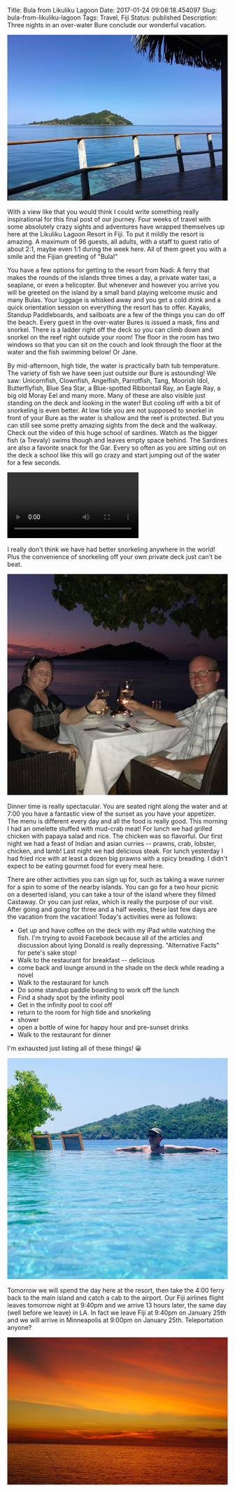 Title: Bula from Likuliku Lagoon
Date: 2017-01-24 09:08:18.454097
Slug: bula-from-likuliku-lagoon
Tags: Travel, Fiji
Status: published
Description: Three nights in an over-water Bure conclude our wonderful vacation.


![Bure View](../images/bure_view.jpg)

With a view like that you would think I could write something really inspirational for this final post of our journey.  Four weeks of travel with some absolutely crazy sights and adventures have wrapped themselves up here at the Likuliku Lagoon Resort in Fiji.  To put it mildly the resort is amazing.  A maximum of 96 guests, all adults, with a staff to guest ratio of about 2:1, maybe even 1:1 during the week here.  All of them greet you with a smile and the Fijian greeting of "Bula!" 

You have a few options for getting to the resort from Nadi:  A ferry that makes the rounds of the islands three times a day, a private water taxi, a seaplane, or even a helicopter.  But whenever and however you arrive you will be greeted on the island by a small band playing welcome music and many Bulas.  Your luggage is whisked away and you get a cold drink and a quick orientation session on everything the resort has to offer.  Kayaks, Standup Paddleboards, and sailboats are a few of the things you can do off the beach.  Every guest in the over-water Bures is issued a mask, fins and snorkel.  There is a ladder right off the deck so you can climb down and snorkel on the reef right outside your room!  The floor in the room has two windows so that you can sit on the couch and look through the floor at the water and the fish swimming below!  Or Jane.

By mid-afternoon, high tide, the water is practically bath tub temperature.  The variety of fish we have seen just  outside our Bure is astounding!  We saw: Unicornfish, Clownfish, Angelfish, Parrotfish, Tang, Moorish Idol, Butterflyfish, Blue Sea Star, a Blue-spotted  Ribbontail Ray, an Eagle Ray,  a big old Moray Eel and many more.  Many of these are also visible just standing on the deck and looking in the water!  But cooling off with a bit of snorkeling is even better.  At low tide you are not supposed to snorkel in front of your Bure as the water is shallow and the reef is protected.  But you can still see some pretty amazing sights from the deck and the walkway.  Check out the video of this huge school of sardines.   Watch as the bigger fish (a Trevaly) swims though and leaves empty space behind.  The Sardines are also a favorite snack for the Gar.  Every so often as you are sitting out on the deck a school like this will go crazy and start jumping out of the water for a few seconds.

<video auto loop>
<source src="../images/school_of_fish.mov" type="video/mov">
This video type is not supported by your browser
</video>

I really don't think we have had better snorkeling anywhere in the world!  Plus the convenience of snorkeling off your own private deck just can't be beat.

![Dinner](../images/likuliku_dinner.jpg)

Dinner time is really spectacular.  You are seated right along the water and at 7:00 you have a fantastic view of the sunset as you have your appetizer.  The menu is different every day and all the food is really good.  This morning I had an omelette stuffed with mud-crab meat!  For lunch we had grilled chicken with papaya salad and rice.  The chicken was so flavorful.    Our first night we had a feast of Indian and asian curries -- prawns, crab, lobster, chicken, and lamb!  Last night we had delicious steak.  For lunch yesterday I had fried rice with at least a dozen big prawns with a spicy breading.  I didn't expect to be eating gourmet food for every meal here.

There are other activities you can sign up for, such as taking a wave runner for a spin to some of the nearby islands.  You can go for a two hour picnic on a deserted island, you can take a tour of the island where they filmed Castaway.  Or you can just relax, which is really the purpose of our visit.  After going and going for three and a half weeks, these last few days are the vacation from the vacation!  Today's activities were as follows:

* Get up and have coffee on the deck with my iPad while watching the fish.  I'm trying to avoid Facebook because all of the articles and discussion about lying Donald is really depressing.  "Alternative Facts" for pete's sake stop!
* Walk to the restaurant for breakfast -- delicious
* come back and lounge around in the shade on the deck while reading a novel
* Walk to the restaurant for lunch
* Do some standup paddle boarding to work off the lunch
* Find a shady spot by the infinity pool
* Get in the infinity pool to cool off
* return to the room for high tide and snorkeling
* shower
* open a bottle of wine for happy hour and pre-sunset drinks
* Walk to the restaurant for dinner

I'm exhausted just listing all of these things!  😀

![Infinity](../images/NZ/likuliku_pool.jpg)

Tomorrow we will spend the day here at the resort, then take the 4:00 ferry back to the main island and catch a cab to the airport.  Our Fiji airlines flight leaves tomorrow night at 9:40pm and we arrive 13 hours later,  the same day (well before we leave) in LA.  In fact we leave Fiji at 9:40pm on January 25th and we will arrive in Minneapolis at 9:00pm on January 25th.  Teleportation anyone?

![Sunset](../images/NZ/fiji_sunset.jpg)

 

